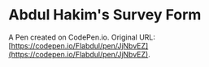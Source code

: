 # Abdul Hakim's Survey Form

A Pen created on CodePen.io. Original URL: [https://codepen.io/Flabdul/pen/JjNbvEZ](https://codepen.io/Flabdul/pen/JjNbvEZ).


